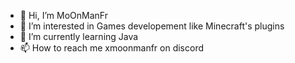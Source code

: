- 👋 Hi, I’m MoOnManFr
- 👀 I’m interested in Games developement like Minecraft's plugins
- 🌱 I’m currently learning Java 
- 📫 How to reach me xmoonmanfr on discord
